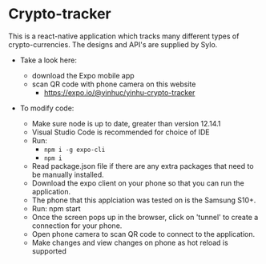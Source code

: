 # Crypto-tracker
This is a react-native application which tracks many different types of crypto-currencies. 
The designs and API's are supplied by Sylo.

 - Take a look here:
   - download the Expo mobile app
   - scan QR code with phone camera on this website
     - https://expo.io/@yinhuc/yinhu-crypto-tracker


 - To modify code:
   - Make sure node is up to date, greater than version 12.14.1
   - Visual Studio Code is recommended for choice of IDE
   - Run:
     - `npm i -g expo-cli`
     - `npm i`
   - Read package.json file if there are any extra packages that need to be manually installed.
   - Download the expo client on your phone so that you can run the application.
   - The phone that this applciation was tested on is the Samsung S10+.
   - Run: npm start
   - Once the screen pops up in the browser, click on 'tunnel' to create a connection for your phone.
   - Open phone camera to scan QR code to connect to the application.
   - Make changes and view changes on phone as hot reload is supported

